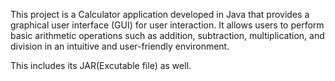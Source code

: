 This project is a Calculator application developed in Java that provides a graphical user interface (GUI) for user interaction. 
It allows users to perform basic arithmetic operations such as addition, subtraction, multiplication, and division in an intuitive and user-friendly environment.


This includes its JAR(Excutable file) as well.
